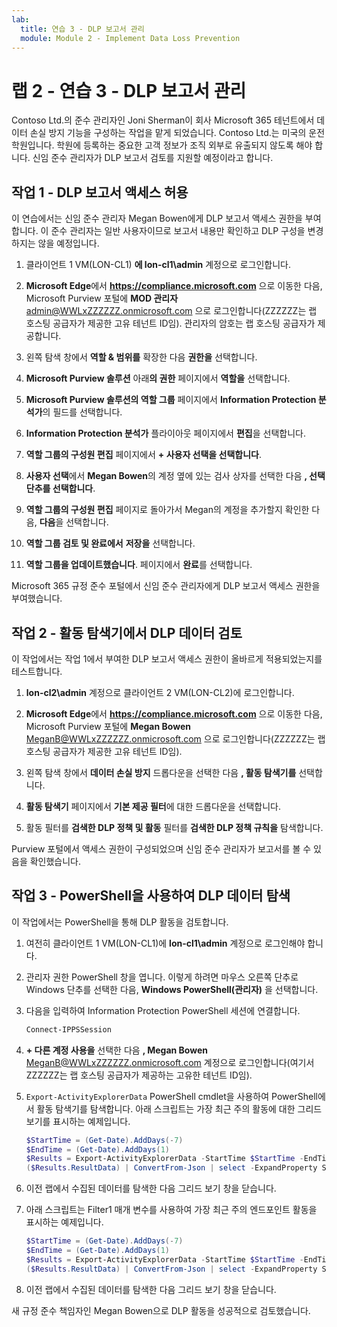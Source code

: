 ```yaml
---
lab:
  title: 연습 3 - DLP 보고서 관리
  module: Module 2 - Implement Data Loss Prevention
---
```


# 랩 2 - 연습 3 - DLP 보고서 관리

Contoso Ltd.의 준수 관리자인 Joni Sherman이 회사 Microsoft 365 테넌트에서 데이터 손실 방지 기능을 구성하는 작업을 맡게 되었습니다. Contoso Ltd.는 미국의 운전학원입니다. 학원에 등록하는 중요한 고객 정보가 조직 외부로 유출되지 않도록 해야 합니다. 신임 준수 관리자가 DLP 보고서 검토를 지원할 예정이라고 합니다.

## 작업 1 - DLP 보고서 액세스 허용

이 연습에서는 신임 준수 관리자 Megan Bowen에게 DLP 보고서 액세스 권한을 부여합니다. 이 준수 관리자는 일반 사용자이므로 보고서 내용만 확인하고 DLP 구성을 변경하지는 않을 예정입니다.

1. 클라이언트 1 VM(LON-CL1) **에 lon-cl1\admin** 계정으로 로그인합니다.

1. **Microsoft Edge**에서 **https://compliance.microsoft.com** 으로 이동한 다음, Microsoft Purview 포털에 **MOD 관리자** admin@WWLxZZZZZZ.onmicrosoft.com 으로 로그인합니다(ZZZZZZ는 랩 호스팅 공급자가 제공한 고유 테넌트 ID임). 관리자의 암호는 랩 호스팅 공급자가 제공합니다.

1. 왼쪽 탐색 창에서 **역할 & 범위를** 확장한 다음 **권한을** 선택합니다.

1. **Microsoft Purview 솔루션** 아래**의 권한** 페이지에서 **역할을** 선택합니다.

1. **Microsoft Purview 솔루션의 역할 그룹** 페이지에서 **Information Protection 분석가**의 필드를 선택합니다.

1. **Information Protection 분석가** 플라이아웃 페이지에서 **편집**을 선택합니다.

1. **역할 그룹의 구성원 편집** 페이지에서 **+ 사용자 선택을 선택합니다**.

1. **사용자 선택**에서 **Megan Bowen**의 계정 옆에 있는 검사 상자를 선택한 다음 **, 선택 단추를 선택합니다**.

1. **역할 그룹의 구성원 편집** 페이지로 돌아가서 Megan의 계정을 추가할지 확인한 다음, **다음**을 선택합니다.

1. **역할 그룹 검토 및 완료에서** **저장을** 선택합니다.

1. **역할 그룹을 업데이트했습니다**. 페이지에서 **완료**를 선택합니다.

Microsoft 365 규정 준수 포털에서 신임 준수 관리자에게 DLP 보고서 액세스 권한을 부여했습니다.

## 작업 2 - 활동 탐색기에서 DLP 데이터 검토

이 작업에서는 작업 1에서 부여한 DLP 보고서 액세스 권한이 올바르게 적용되었는지를 테스트합니다.

1. **lon-cl2\admin** 계정으로 클라이언트 2 VM(LON-CL2)에 로그인합니다.

1. **Microsoft Edge**에서 **https://compliance.microsoft.com** 으로 이동한 다음, Microsoft Purview 포털에 **Megan Bowen** MeganB@WWLxZZZZZZ.onmicrosoft.com 으로 로그인합니다(ZZZZZZ는 랩 호스팅 공급자가 제공한 고유 테넌트 ID임).

1. 왼쪽 탐색 창에서 **데이터 손실 방지** 드롭다운을 선택한 다음 **, 활동 탐색기를** 선택합니다.

1. **활동 탐색기** 페이지에서 **기본 제공 필터**에 대한 드롭다운을 선택합니다.

1. 활동 필터를 **검색한 DLP 정책 및 활동** 필터를 **검색한 DLP 정책 규칙을** 탐색합니다.

Purview 포털에서 액세스 권한이 구성되었으며 신임 준수 관리자가 보고서를 볼 수 있음을 확인했습니다.

## 작업 3 - PowerShell을 사용하여 DLP 데이터 탐색

이 작업에서는 PowerShell을 통해 DLP 활동을 검토합니다.

1. 여전히 클라이언트 1 VM(LON-CL1)에 **lon-cl1\admin** 계정으로 로그인해야 합니다.

1. 관리자 권한 PowerShell 창을 엽니다. 이렇게 하려면 마우스 오른쪽 단추로 Windows 단추를 선택한 다음, **Windows PowerShell(관리자)** 을 선택합니다.

1. 다음을 입력하여 Information Protection PowerShell 세션에 연결합니다.

   ``` powershell
   Connect-IPPSSession
   ```

1. **+ 다른 계정 사용을** 선택한 다음 **, Megan Bowen** MeganB@WWLxZZZZZZ.onmicrosoft.com 계정으로 로그인합니다(여기서 ZZZZZZ는 랩 호스팅 공급자가 제공하는 고유한 테넌트 ID임).

1. `Export-ActivityExplorerData` PowerShell cmdlet을 사용하여 PowerShell에서 활동 탐색기를 탐색합니다. 아래 스크립트는 가장 최근 주의 활동에 대한 그리드 보기를 표시하는 예제입니다.

   ``` powershell
   $StartTime = (Get-Date).AddDays(-7)
   $EndTime = (Get-Date).AddDays(1)
   $Results = Export-ActivityExplorerData -StartTime $StartTime -EndTime $EndTime -OutputFormat JSON
   ($Results.ResultData) | ConvertFrom-Json | select -ExpandProperty SyncRoot | ogv
   ```

1. 이전 랩에서 수집된 데이터를 탐색한 다음 그리드 보기 창을 닫습니다.

1. 아래 스크립트는 Filter1 매개 변수를 사용하여 가장 최근 주의 엔드포인트 활동을 표시하는 예제입니다.

   ``` powershell
   $StartTime = (Get-Date).AddDays(-7)
   $EndTime = (Get-Date).AddDays(1)
   $Results = Export-ActivityExplorerData -StartTime $StartTime -EndTime $EndTime -Filter1 @("Workload","Endpoint")-OutputFormat JSON
   ($Results.ResultData) | ConvertFrom-Json | select -ExpandProperty SyncRoot | ogv
   ```

1. 이전 랩에서 수집된 데이터를 탐색한 다음 그리드 보기 창을 닫습니다.

새 규정 준수 책임자인 Megan Bowen으로 DLP 활동을 성공적으로 검토했습니다.
